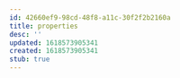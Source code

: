 ```yaml
---
id: 42660ef9-98cd-48f8-a11c-30f2f2b2160a
title: properties
desc: ''
updated: 1618573905341
created: 1618573905341
stub: true
---
```


